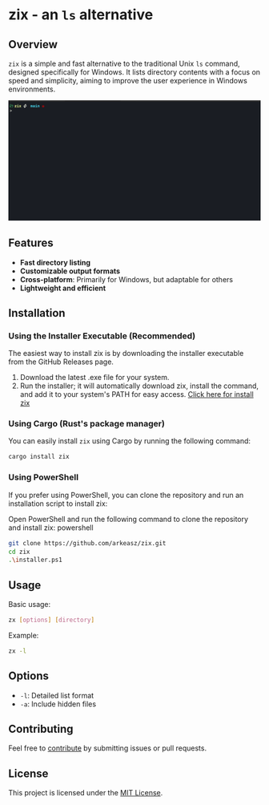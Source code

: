 # zix - an `ls` alternative
## Overview
`zix` is a simple and fast alternative to the traditional Unix `ls` command, designed specifically for Windows. It lists directory contents with a focus on speed and simplicity, aiming to improve the user experience in Windows environments.

![zix gif](./web/src/assets/zix.gif)

## Features
- **Fast directory listing**
- **Customizable output formats**
- **Cross-platform**: Primarily for Windows, but adaptable for others
- **Lightweight and efficient**

## Installation

### Using the Installer Executable (Recommended)
The easiest way to install zix is by downloading the installer executable from the GitHub Releases page.
1. Download the latest .exe file for your system.
2. Run the installer; it will automatically download zix, install the command, and add it to your system's PATH for easy access.
[Click here for install zix](https://github.com/arkeasz/zix/releases/download/v0.0.5/zix-installer.exe)

### Using Cargo (Rust's package manager)
You can easily install `zix` using Cargo by running the following command:

```bash
cargo install zix
```

### Using PowerShell
If you prefer using PowerShell, you can clone the repository and run an installation script to install zix:

Open PowerShell and run the following command to clone the repository and install zix:
powershell

```bash
git clone https://github.com/arkeasz/zix.git
cd zix
.\installer.ps1
```

## Usage
Basic usage:
```bash
zx [options] [directory]
```

Example:
```bash
zx -l
```

## Options
- `-l`: Detailed list format
- `-a`: Include hidden files

## Contributing
Feel free to [contribute](./.github/CONTRIBUTING.md) by submitting issues or pull requests.


## License
This project is licensed under the [MIT License](./LICENSE).
